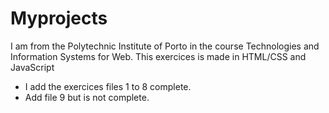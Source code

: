 # Myprojects
I am from the Polytechnic Institute of Porto in the course Technologies and Information Systems for Web.
This exercices is made in HTML/CSS and JavaScript

- I add the exercices files 1 to 8 complete.
- Add file 9 but is not complete.
